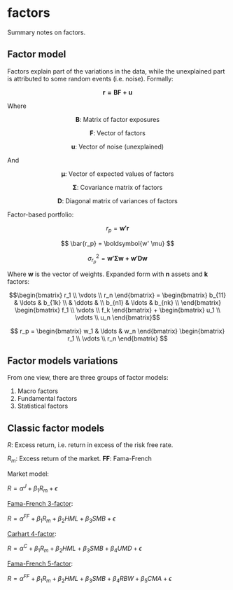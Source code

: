 # factors
Summary notes on factors.

## Factor model

Factors explain part of the variations in the data, while the unexplained part is attributed to some random events (i.e. noise). Formally:

$${ \boldsymbol{r = BF + u}}$$

Where

$$\boldsymbol{B} \text{: Matrix of factor exposures} $$

$$\boldsymbol{F} \text{: Vector of factors} $$

$$\boldsymbol{u} \text{: Vector of noise (unexplained) } $$


And

$$\boldsymbol{\mu} \text{: Vector of expected values of factors} $$

$$\boldsymbol{\Sigma} \text{: Covariance matrix of factors}$$

$$\boldsymbol{D} \text{: Diagonal matrix of variances of factors}$$



Factor-based portfolio:

$${ r_p = \boldsymbol{w' r} }$$

$$
\bar{r_p} = \boldsymbol{w' \mu}
$$

$$
\sigma_{r_p}^2 = \boldsymbol{w' \Sigma w + w'Dw}
$$


Where $\boldsymbol{w}$ is the vector of weights. Expanded form with __n__ assets and __k__ factors:

$$\begin{bmatrix} 
  r_1 \\
  \vdots \\
  r_n   
\end{bmatrix} =
\begin{bmatrix} 
  b_{11} & \ldots & b_{1k} \\
  & \ddots & \\
  b_{n1} & \ldots & b_{nk} \\  
\end{bmatrix} 
\begin{bmatrix} 
  f_1 \\
  \vdots \\
  f_k   
\end{bmatrix} + 
\begin{bmatrix} 
  u_1 \\
  \vdots \\
  u_n
\end{bmatrix}$$

$$
r_p = 
\begin{bmatrix} w_1 & \ldots & w_n \end{bmatrix}
\begin{bmatrix} 
  r_1 \\
  \vdots \\
  r_n   
\end{bmatrix}
$$


## Factor models variations


From one view, there are three groups of factor models:

1. Macro factors
2. Fundamental factors
3. Statistical factors


## Classic factor models


$R$: Excess return, i.e. return in excess of the risk free rate.

$R_m$: Excess return of the market.
__FF__: Fama-French 

Market model: 

${R =\alpha^{J} + {\beta_1}{R_m} + \epsilon}$ 


[Fama-French 3-factor](https://mba.tuck.dartmouth.edu/pages/faculty/ken.french/Data_Library/f-f_factors.html): 

${R =\alpha^{FF} + {\beta_1}{R_m} + {\beta_2}{HML} + {\beta_3}{SMB} + \epsilon}$ 


[Carhart 4-factor](https://en.wikipedia.org/wiki/Carhart_four-factor_model): 

${R =\alpha^{C} + {\beta_1}{R_m} + {\beta_2}{HML} + {\beta_3}{SMB} + {\beta_4}{UMD} + \epsilon}$ 


[Fama-French 5-factor](https://mba.tuck.dartmouth.edu/pages/faculty/ken.french/Data_Library/f-f_5_factors_2x3.html): 

${R =\alpha^{FF} + {\beta_1}{R_m} + {\beta_2}{HML} + {\beta_3}{SMB} + {\beta_4}{RBW} + {\beta_5}{CMA} + \epsilon}$ 

